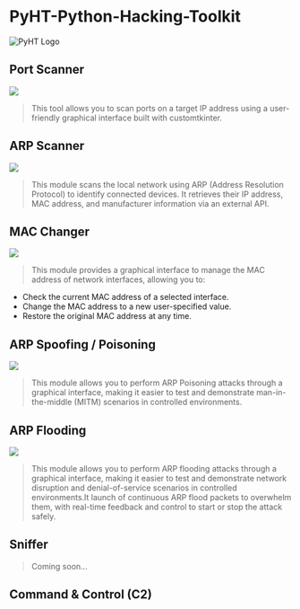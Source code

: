 # PyHT-Python-Hacking-Toolkit

![PyHT Logo](https://github.com/user-attachments/assets/bf1f9276-476e-4aab-964d-1eb864cb3676)

## Port Scanner

[![](https://github.com/user-attachments/assets/92c4eef2-0d6b-4b04-a6d0-fbac57f0f714)](https://youtu.be/cpU3s4uIS5k)

> This tool allows you to scan ports on a target IP address using a user-friendly graphical interface built with customtkinter.

## ARP Scanner 

[![](https://github.com/user-attachments/assets/e9fb5063-9f3d-42f9-b006-8ad39fd7a7ef)](https://youtu.be/qvrkEBCNHxM)

> This module scans the local network using ARP (Address Resolution Protocol) to identify connected devices. It retrieves their IP address, MAC address, and manufacturer information via an external API.

## MAC Changer

[![](https://github.com/user-attachments/assets/e1c4a9ad-2b6b-41eb-bc5a-11266837c6a6)](https://youtu.be/ezkysUO2GRc)

> This module provides a graphical interface to manage the MAC address of network interfaces, allowing you to:

- Check the current MAC address of a selected interface.
- Change the MAC address to a new user-specified value.
- Restore the original MAC address at any time.

## ARP Spoofing / Poisoning

[![](https://github.com/user-attachments/assets/96b397d1-44ac-4511-9e89-61cc0fe9eddc)](https://youtu.be/FkB_YGpAvvU)

> This module allows you to perform ARP Poisoning attacks through a graphical interface, making it easier to test and demonstrate man-in-the-middle (MITM) scenarios in controlled environments.

## ARP Flooding

[![](https://github.com/user-attachments/assets/f24c4e67-1380-4fca-9fea-6701ca586396)](https://youtu.be/WtSOTLevPmw)

> This module allows you to perform ARP flooding attacks through a graphical interface, making it easier to test and demonstrate network disruption and denial-of-service scenarios in controlled environments.It launch of continuous ARP flood packets to overwhelm them, with real-time feedback and control to start or stop the attack safely.

## Sniffer

> Coming soon...


## Command & Control (C2)





